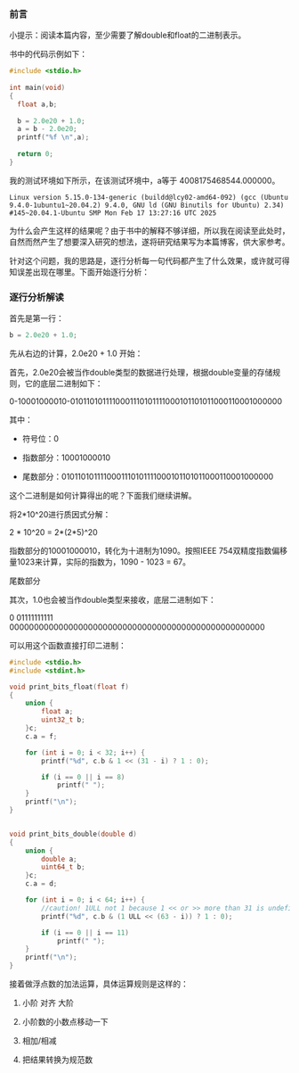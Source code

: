 ### 前言

小提示：阅读本篇内容，至少需要了解double和float的二进制表示。



书中的代码示例如下：



```c
#include <stdio.h>
  
int main(void)
{
  float a,b;
  
  b = 2.0e20 + 1.0;
  a = b - 2.0e20;
  printf("%f \n",a);
  
  return 0;
}
```



我的测试环境如下所示，在该测试环境中，a等于 4008175468544.000000。

```vim
Linux version 5.15.0-134-generic (buildd@lcy02-amd64-092) (gcc (Ubuntu 9.4.0-1ubuntu1~20.04.2) 9.4.0, GNU ld (GNU Binutils for Ubuntu) 2.34) #145~20.04.1-Ubuntu SMP Mon Feb 17 13:27:16 UTC 2025
```

为什么会产生这样的结果呢？由于书中的解释不够详细，所以我在阅读至此处时，自然而然产生了想要深入研究的想法，遂将研究结果写为本篇博客，供大家参考。



针对这个问题，我的思路是，逐行分析每一句代码都产生了什么效果，或许就可得知误差出现在哪里。下面开始逐行分析：

### 逐行分析解读

首先是第一行：

```c
b = 2.0e20 + 1.0;
```

先从右边的计算，2.0e20 + 1.0 开始：

首先，2.0e20会被当作double类型的数据进行处理，根据double变量的存储规则，它的底层二进制如下：

0-10001000010-0101101011110001110101111000101101011000110001000000

其中：

* 符号位：0

* 指数部分：10001000010

* 尾数部分：0101101011110001110101111000101101011000110001000000

这个二进制是如何计算得出的呢？下面我们继续讲解。

将2*10^20进行质因式分解：

2 * 10^20 = 2*(2*5)^20



指数部分的10001000010，转化为十进制为1090。按照IEEE 754双精度指数偏移量1023来计算，实际的指数为，1090 - 1023 = 67。

尾数部分





其次，1.0也会被当作double类型来接收，底层二进制如下：

0 01111111111 0000000000000000000000000000000000000000000000000000

可以用这个函数直接打印二进制：

```c
#include <stdio.h>
#include <stdint.h>

void print_bits_float(float f)
{
    union {
        float a;
        uint32_t b;
    }c;
    c.a = f;

    for (int i = 0; i < 32; i++) {
        printf("%d", c.b & 1 << (31 - i) ? 1 : 0);

        if (i == 0 || i == 8)
            printf(" ");
    }
    printf("\n");
}


void print_bits_double(double d) 
{
    union {
        double a;
        uint64_t b;
    }c;
    c.a = d;

    for (int i = 0; i < 64; i++) {
        //caution! 1ULL not 1 because 1 << or >> more than 31 is undefined behaviour.
        printf("%d", c.b & (1 ULL << (63 - i)) ? 1 : 0);

        if (i == 0 || i == 11)
            printf(" ");
    }
    printf("\n");
}
```

接着做浮点数的加法运算，具体运算规则是这样的：

1. 小阶 对齐 大阶&#x20;

2. 小阶数的小数点移动一下&#x20;

3. 相加/相减&#x20;

4. 把结果转换为规范数


